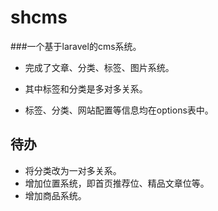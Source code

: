 # shcms

###一个基于laravel的cms系统。
 
- 完成了文章、分类、标签、图片系统。 

- 其中标签和分类是多对多关系。 

- 标签、分类、网站配置等信息均在options表中。
 
 
 
 
 
## 待办
- 将分类改为一对多关系。
- 增加位置系统，即首页推荐位、精品文章位等。
- 增加商品系统。
    
